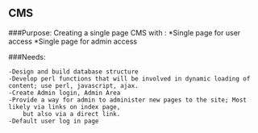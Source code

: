 CMS
---


###Purpose:
Creating a single page CMS with :
	*Single page for user access
	*Single page for admin access

###Needs:

	-Design and build database structure
	-Develop perl functions that will be involved in dynamic loading of content; use perl, javascript, ajax.
	-Create Admin login, Admin Area
	-Provide a way for admin to administer new pages to the site; Most likely via links on index page, 
		but also via a direct link.
	-Default user log in page

